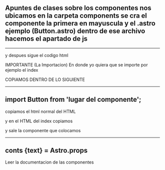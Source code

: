 Apuntes de clases sobre los componentes 
nos ubicamos en la carpeta components
se cra el componente la primera en mayuscula y el .astro ejemplo (Button.astro)
dentro de ese archivo 
hacemos el apartado de js
---
---
y despues sigue el codigo html

IMPORTANTE (La Importacion)
En donde yo quiera que se importe por ejemplo el index

COPIAMOS DENTRO DE LO SIGUIENTE

---
import Button from 'lugar del componente';
---

copiamos el html normal del HTML

y en el HTML del index copiamos 

<Buttom />

y sale la componente que colocamos 

---
conts {text} = Astro.props
---

Leer la documentacion de las componentes

